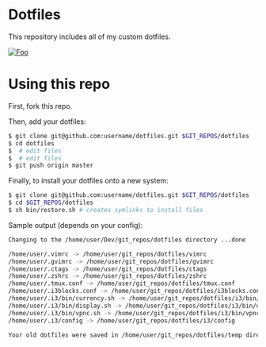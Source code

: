 # Dotfiles
This repository includes all of my custom dotfiles. 

[![Foo](https://sc-cdn.scaleengine.net/i/f1150c1698a3e48b480ec9c368b0f6cd.png)](https://sc-cdn.scaleengine.net/i/f1150c1698a3e48b480ec9c368b0f6cd.png)

# Using this repo

First, fork this repo.

Then, add your dotfiles:

```sh
$ git clone git@github.com:username/dotfiles.git $GIT_REPOS/dotfiles
$ cd dotfiles
$  # edit files
$  # edit files
$ git push origin master
```

Finally, to install your dotfiles onto a new system:

```sh
$ git clone git@github.com:username/dotfiles.git $GIT_REPOS/dotfiles
$ cd $GIT_REPOS/dotfiles
$ sh bin/restore.sh # creates symlinks to install files
```

Sample output (depends on your config):

```sh
Changing to the /home/user/Dev/git_repos/dotfiles directory ...done

/home/user/.vimrc -> /home/user/git_repos/dotfiles/vimrc
/home/user/.gvimrc -> /home/user/git_repos/dotfiles/gvimrc
/home/user/.ctags -> /home/user/git_repos/dotfiles/ctags
/home/user/.zshrc -> /home/user/git_repos/dotfiles/zshrc
/home/user/.tmux.conf -> /home/user/git_repos/dotfiles/tmux.conf
/home/user/.i3blocks.conf -> /home/user/git_repos/dotfiles/i3blocks.conf
/home/user/.i3/bin/currency.sh -> /home/user/git_repos/dotfiles/i3/bin/currency.sh
/home/user/.i3/bin/display.sh -> /home/user/git_repos/dotfiles/i3/bin/display.sh
/home/user/.i3/bin/vpnc.sh -> /home/user/git_repos/dotfiles/i3/bin/vpnc.sh
/home/user/.i3/config -> /home/user/git_repos/dotfiles/i3/config

Your old dotfiles were saved in /home/user/git_repos/dotfiles/temp directory if any
```
